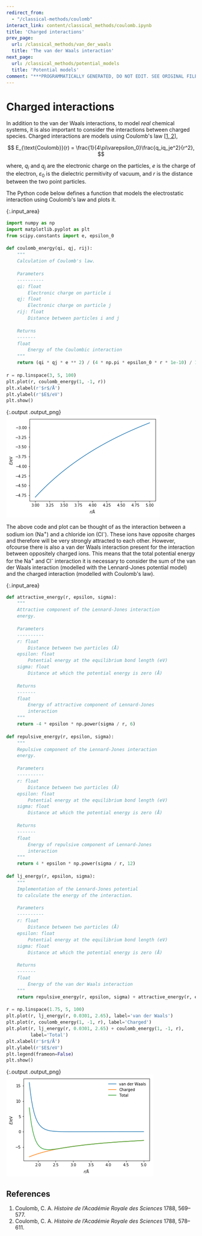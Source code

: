 ```yaml
---
redirect_from:
  - "/classical-methods/coulomb"
interact_link: content/classical_methods/coulomb.ipynb
title: 'Charged interactions'
prev_page:
  url: /classical_methods/van_der_waals
  title: 'The van der Waals interaction'
next_page:
  url: /classical_methods/potential_models
  title: 'Potential models'
comment: "***PROGRAMMATICALLY GENERATED, DO NOT EDIT. SEE ORIGINAL FILES IN /content***"
---
```


# Charged interactions

In addition to the van der Waals interactions, to model *real* chemical systems, it is also important to consider the interactions between charged species. 
Charged interactions are models using Coulomb's law [[1, 2](#references)], 

$$ E_{\text{Coulomb}}(r) = \frac{1}{4\pi\varepsilon_0}\frac{q_iq_je^2}{r^2}, $$ 

where, $q_i$ and $q_j$ are the electronic charge on the particles, $e$ is the charge of the electron, $\varepsilon_0$ is the dielectric permitivity of vacuum, and $r$ is the distance between the two point particles. 

The Python code below defines a function that models the electrostatic interaction using Coulomb's law and plots it.



{:.input_area}
```python
import numpy as np
import matplotlib.pyplot as plt
from scipy.constants import e, epsilon_0

def coulomb_energy(qi, qj, rij):
    """
    Calculation of Coulomb's law.
    
    Parameters
    ----------
    qi: float
        Electronic charge on particle i
    qj: float
        Electronic charge on particle j
    rij: float 
        Distance between particles i and j
        
    Returns
    -------
    float
        Energy of the Coulombic interaction
    """
    return (qi * qj * e ** 2) / (4 * np.pi * epsilon_0 * r * 1e-10) / 1.602e-19

r = np.linspace(3, 5, 100)
plt.plot(r, coulomb_energy(1, -1, r))
plt.xlabel(r'$r$/Å')
plt.ylabel(r'$E$/eV')
plt.show()
```



{:.output .output_png}
![png](../images/classical_methods/coulomb_1_0.png)



The above code and plot can be thought of as the interaction between a sodium ion (Na<sup>+</sup>) and a chloride ion (Cl<sup>-</sup>).
These ions have opposite charges and therefore will be very strongly attracted to each other.
However, ofcourse there is also a van der Waals interaction present for the interaction between oppositely charged ions. 
This means that the total potential energy for the Na<sup>+</sup> and Cl<sup>-</sup> interaction it is necessary to consider the sum of the van der Waals interaction (modelled with the Lennard-Jones potential model) and the charged interaction (modelled with Coulomb's law). 



{:.input_area}
```python
def attractive_energy(r, epsilon, sigma):
    """
    Attractive component of the Lennard-Jones interaction
    energy.
    
    Parameters
    ----------
    r: float
        Distance between two particles (Å)
    epsilon: float 
        Potential energy at the equilibrium bond length (eV)
    sigma: float 
        Distance at which the potential energy is zero (Å)
    
    Returns
    -------
    float
        Energy of attractive component of Lennard-Jones 
        interaction
    """
    return -4 * epsilon * np.power(sigma / r, 6)

def repulsive_energy(r, epsilon, sigma):
    """
    Repulsive component of the Lennard-Jones interaction
    energy.
    
    Parameters
    ----------
    r: float
        Distance between two particles (Å)
    epsilon: float 
        Potential energy at the equilibrium bond length (eV)
    sigma: float 
        Distance at which the potential energy is zero (Å)
    
    Returns
    -------
    float
        Energy of repulsive component of Lennard-Jones 
        interaction
    """
    return 4 * epsilon * np.power(sigma / r, 12)

def lj_energy(r, epsilon, sigma):
    """
    Implementation of the Lennard-Jones potential 
    to calculate the energy of the interaction.
    
    Parameters
    ----------
    r: float
        Distance between two particles (Å)
    epsilon: float 
        Potential energy at the equilibrium bond length (eV)
    sigma: float 
        Distance at which the potential energy is zero (Å)
    
    Returns
    -------
    float
        Energy of the van der Waals interaction
    """
    return repulsive_energy(r, epsilon, sigma) + attractive_energy(r, epsilon, sigma)

r = np.linspace(1.75, 5, 100)
plt.plot(r, lj_energy(r, 0.0301, 2.65), label='van der Waals')
plt.plot(r, coulomb_energy(1, -1, r), label='Charged')
plt.plot(r, lj_energy(r, 0.0301, 2.65) + coulomb_energy(1, -1, r), 
         label='Total')
plt.xlabel(r'$r$/Å')
plt.ylabel(r'$E$/eV')
plt.legend(frameon=False)
plt.show()
```



{:.output .output_png}
![png](../images/classical_methods/coulomb_3_0.png)



## References

1. Coulomb, C. A. *Histoire de l’Académie Royale des Sciences* 1788, 569–577.
2. Coulomb, C. A. *Histoire de l’Académie Royale des Sciences* 1788, 578–611.
